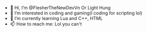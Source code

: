 - 👋 Hi, I’m @FlesherTheNewDevVn Or Light Hung
- 👀 I’m interested in coding and gaming(I coding for scripting lol)
- 🌱 I’m currently learning Lua and C++, HTML
- 📫 How to reach me: Lol you can't 

<!---
FlesherTheNewDevVn/FlesherTheNewDevVn is a ✨ special ✨ repository because its `README.md` (this file) appears on your GitHub profile.
You can click the Preview link to take a look at your changes.
--->
